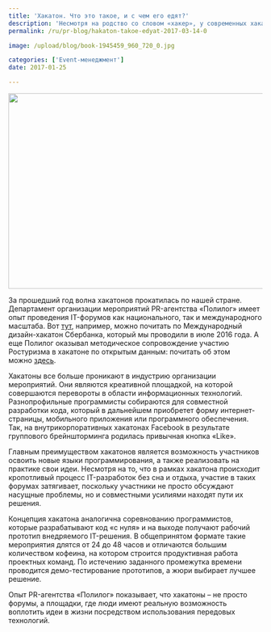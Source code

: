 ```yaml
---
title: 'Хакатон. Что это такое, и с чем его едят?'
description: 'Несмотря на родство со словом «хакер», у современных хакатонов мало точек соприкосновения с намеренным обходом компьютерной безопасности. В наши дни хакатон представляет собой форум специалистов из разных областей разработки программного обеспечения.'
permalink: /ru/pr-blog/hakaton-takoe-edyat-2017-03-14-0

image: /upload/blog/book-1945459_960_720_0.jpg

categories: ['Event-менеджмент']
date: 2017-01-25

---
```


<img src="{{ site.assets }}/upload/blog/book-1945459_960_720_0.jpg" width="580" height="387" alt="">
<p>За прошедший год волна хакатонов прокатилась по нашей стране. Департамент организации мероприятий PR-агентства &laquo;Полилог&raquo; имеет опыт проведения IT-форумов как национального, так и международного масштаба. Вот&nbsp;<a href="/ru/projects/2016/mezhdunarodnyy-dizayn-hakaton-sberbanka-neprostye-usloviya">тут</a>, например, можно почитать по Международный дизайн-хакатон Сбербанка, который мы проводили в июле 2016 года. А еще Полилог оказывал методическое сопровождение участию Ростуризма в хакатоне по открытым данным: почитать об этом можно&nbsp;<a href="http://opendata.russiatourism.ru/news/default/card/3" target="_blank" rel="noopener noreferrer">здесь</a>.</p>
<p>Хакатоны все больше проникают в индустрию организации мероприятий. Они являются креативной площадкой, на которой совершаются перевороты в области информационных технологий. Разнопрофильные программисты собираются для совместной разработки кода, который в дальнейшем приобретет форму интернет-страницы, мобильного приложения или программного обеспечения. Так, на внутрикорпоративных хакатонах Facebook в результате группового брейншторминга родилась привычная кнопка &laquo;Like&raquo;.</p>
<p>Главным преимуществом хакатонов является возможность участников освоить новые языки программирования, а также реализовать на практике свои идеи. Несмотря на то, что в рамках хакатона происходит кропотливый процесс IT-разработок без сна и отдыха, участие в таких форумах затягивает, поскольку участники не просто обсуждают насущные проблемы, но и совместными усилиями находят пути их решения.</p>
<p>Концепция хакатона аналогична соревнованию программистов, которые разрабатывают код &laquo;с нуля&raquo; и на выходе получают рабочий прототип внедряемого IT-решения. В общепринятом формате такие мероприятия длятся от 24 до 48 часов и отличаются большим количеством кофеина, на котором строится продуктивная работа проектных команд. По истечению заданного промежутка времени проводится демо-тестирование прототипов, а жюри выбирает лучшее решение.</p>
<p>Опыт PR-агентства &laquo;Полилог&raquo; показывает, что хакатоны &ndash; не просто форумы, а площадки, где люди имеют реальную возможность воплотить идеи в жизни посредством использования передовых технологий.</p>

